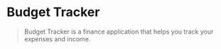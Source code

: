 # Budget Tracker
> Budget Tracker is a finance application that helps you track your expenses and income.
